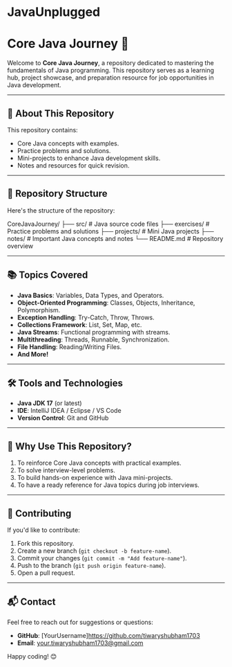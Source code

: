 # JavaUnplugged

# Core Java Journey 🚀

Welcome to **Core Java Journey**, a repository dedicated to mastering the fundamentals of Java programming. This repository serves as a learning hub, project showcase, and preparation resource for job opportunities in Java development.

---

## 📝 About This Repository
This repository contains:
- Core Java concepts with examples.
- Practice problems and solutions.
- Mini-projects to enhance Java development skills.
- Notes and resources for quick revision.

---

## 📂 Repository Structure
Here's the structure of the repository:

CoreJavaJourney/ ├── src/ # Java source code files ├── exercises/ # Practice problems and solutions ├── projects/ # Mini Java projects ├── notes/ # Important Java concepts and notes └── README.md # Repository overview


---

## 📚 Topics Covered
- **Java Basics**: Variables, Data Types, and Operators.
- **Object-Oriented Programming**: Classes, Objects, Inheritance, Polymorphism.
- **Exception Handling**: Try-Catch, Throw, Throws.
- **Collections Framework**: List, Set, Map, etc.
- **Java Streams**: Functional programming with streams.
- **Multithreading**: Threads, Runnable, Synchronization.
- **File Handling**: Reading/Writing Files.
- **And More!**

---

## 🛠️ Tools and Technologies
- **Java JDK 17** (or latest)
- **IDE**: IntelliJ IDEA / Eclipse / VS Code
- **Version Control**: Git and GitHub

---

## 🌟 Why Use This Repository?
1. To reinforce Core Java concepts with practical examples.
2. To solve interview-level problems.
3. To build hands-on experience with Java mini-projects.
4. To have a ready reference for Java topics during job interviews.

---

## 🤝 Contributing
If you'd like to contribute:
1. Fork this repository.
2. Create a new branch (`git checkout -b feature-name`).
3. Commit your changes (`git commit -m "Add feature-name"`).
4. Push to the branch (`git push origin feature-name`).
5. Open a pull request.

---

## 📬 Contact
Feel free to reach out for suggestions or questions:
- **GitHub**: [YourUsername]https://github.com/tiwaryshubham1703
- **Email**: your.tiwaryshubham1703@gmail.com

Happy coding! 😊

